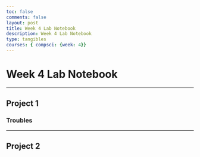 ```yaml
---
toc: false
comments: false
layout: post
title: Week 4 Lab Notebook
description: Week 4 Lab Notebook
type: tangibles
courses: { compsci: {week: 4}}
---
```


# Week 4 Lab Notebook

---

## Project 1


### Troubles

---

## Project 2
